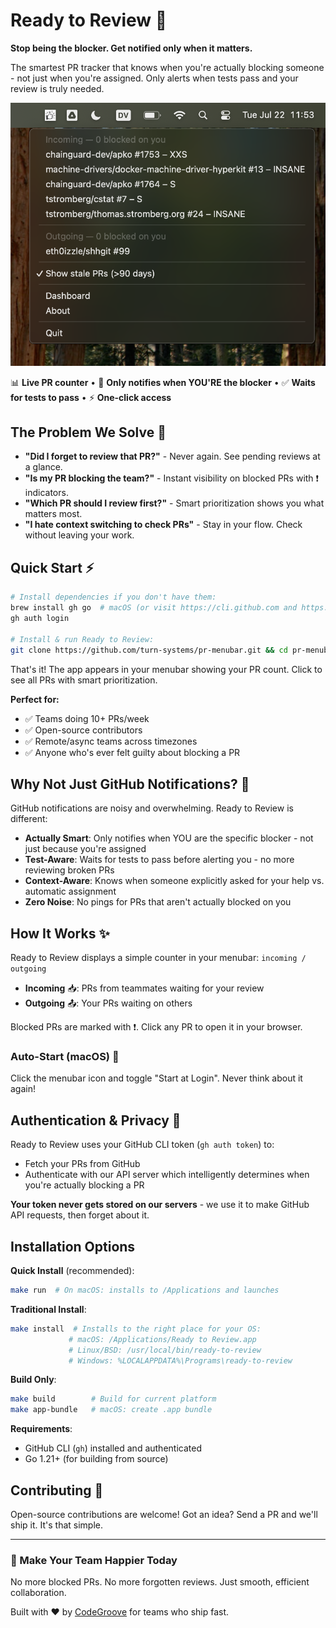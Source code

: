 # Ready to Review 🎯

**Stop being the blocker. Get notified only when it matters.**

The smartest PR tracker that knows when you're actually blocking someone - not just when you're assigned. Only alerts when tests pass and your review is truly needed.

![PR Menubar Screenshot](media/screenshot.png)

📊 **Live PR counter** • 🎯 **Only notifies when YOU'RE the blocker** • ✅ **Waits for tests to pass** • ⚡ **One-click access**

## The Problem We Solve 🎯

- **"Did I forget to review that PR?"** - Never again. See pending reviews at a glance.
- **"Is my PR blocking the team?"** - Instant visibility on blocked PRs with ❗ indicators.
- **"Which PR should I review first?"** - Smart prioritization shows you what matters most.
- **"I hate context switching to check PRs"** - Stay in your flow. Check without leaving your work.

## Quick Start ⚡

```bash
# Install dependencies if you don't have them:
brew install gh go  # macOS (or visit https://cli.github.com and https://go.dev)
gh auth login

# Install & run Ready to Review:
git clone https://github.com/turn-systems/pr-menubar.git && cd pr-menubar && make run
```

That's it! The app appears in your menubar showing your PR count. Click to see all PRs with smart prioritization.

**Perfect for:**
- ✅ Teams doing 10+ PRs/week
- ✅ Open-source contributors
- ✅ Remote/async teams across timezones
- ✅ Anyone who's ever felt guilty about blocking a PR

## Why Not Just GitHub Notifications? 🤔

GitHub notifications are noisy and overwhelming. Ready to Review is different:

- **Actually Smart**: Only notifies when YOU are the specific blocker - not just because you're assigned
- **Test-Aware**: Waits for tests to pass before alerting you - no more reviewing broken PRs
- **Context-Aware**: Knows when someone explicitly asked for your help vs. automatic assignment
- **Zero Noise**: No pings for PRs that aren't actually blocked on you

## How It Works ✨

Ready to Review displays a simple counter in your menubar: `incoming / outgoing`

- **Incoming** 📥: PRs from teammates waiting for your review
- **Outgoing** 📤: Your PRs waiting on others

Blocked PRs are marked with ❗. Click any PR to open it in your browser.

### Auto-Start (macOS) 🌟

Click the menubar icon and toggle "Start at Login". Never think about it again!

## Authentication & Privacy 🔐

Ready to Review uses your GitHub CLI token (`gh auth token`) to:
- Fetch your PRs from GitHub
- Authenticate with our API server which intelligently determines when you're actually blocking a PR

**Your token never gets stored on our servers** - we use it to make GitHub API requests, then forget about it.

## Installation Options

**Quick Install** (recommended):
```bash
make run  # On macOS: installs to /Applications and launches
```

**Traditional Install**:
```bash
make install  # Installs to the right place for your OS:
             # macOS: /Applications/Ready to Review.app
             # Linux/BSD: /usr/local/bin/ready-to-review
             # Windows: %LOCALAPPDATA%\Programs\ready-to-review
```

**Build Only**:
```bash
make build        # Build for current platform
make app-bundle   # macOS: create .app bundle
```

**Requirements**:
- GitHub CLI (`gh`) installed and authenticated
- Go 1.21+ (for building from source)

## Contributing 🤝

Open-source contributions are welcome! Got an idea? Send a PR and we'll ship it. It's that simple.

---

### 🌟 Make Your Team Happier Today

No more blocked PRs. No more forgotten reviews. Just smooth, efficient collaboration.

Built with ❤️ by [CodeGroove](https://codegroove.dev/products/) for teams who ship fast.
